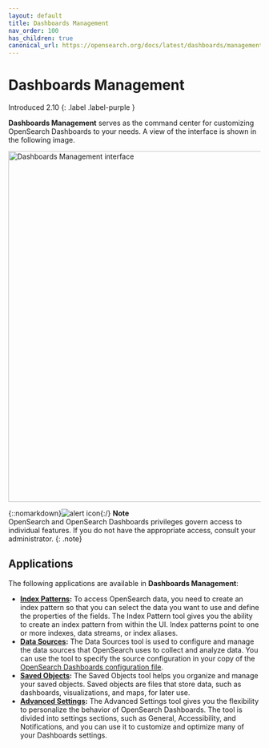 ```yaml
---
layout: default
title: Dashboards Management
nav_order: 100
has_children: true
canonical_url: https://opensearch.org/docs/latest/dashboards/management/management-index/
---
```


# Dashboards Management
Introduced 2.10
{: .label .label-purple }

**Dashboards Management** serves as the command center for customizing OpenSearch Dashboards to your needs. A view of the interface is shown in the following image.

<img src="{{site.url}}{{site.baseurl}}/images/dashboards/dashboards-management-ui.png" alt="Dashboards Management interface" width="700"/>

{::nomarkdown}<img src="{{site.url}}{{site.baseurl}}/images/icons/alert-icon.png" class="inline-icon" alt="alert icon"/>{:/} **Note**<br>OpenSearch and OpenSearch Dashboards privileges govern access to individual features. If you do not have the appropriate access, consult your administrator. 
{: .note}

## Applications

The following applications are available in **Dashboards Management**:

- **[Index Patterns]({{site.url}}{{site.baseurl}}/dashboards/management/index-patterns/):** To access OpenSearch data, you need to create an index pattern so that you can select the data you want to use and define the properties of the fields. The Index Pattern tool gives you the ability to create an index pattern from within the UI. Index patterns point to one or more indexes, data streams, or index aliases. 
- **[Data Sources]({{site.url}}{{site.baseurl}}/dashboards/management/multi-data-sources/):** The Data Sources tool is used to configure and manage the data sources that OpenSearch uses to collect and analyze data. You can use the tool to specify the source configuration in your copy of the [OpenSearch Dashboards configuration file]({{site.url}}{{site.baseurl}}https://github.com/opensearch-project/OpenSearch-Dashboards/blob/main/config/opensearch_dashboards.yml).
- **[Saved Objects](https://opensearch.org/blog/enhancement-multiple-data-source-import-saved-object/):** The Saved Objects tool helps you organize and manage your saved objects. Saved objects are files that store data, such as dashboards, visualizations, and maps, for later use.
- **[Advanced Settings]({{site.url}}{{site.baseurl}}/dashboards/management/advanced-settings/):** The Advanced Settings tool gives you the flexibility to personalize the behavior of OpenSearch Dashboards. The tool is divided into settings sections, such as General, Accessibility, and Notifications, and you can use it to customize and optimize many of your Dashboards settings.
